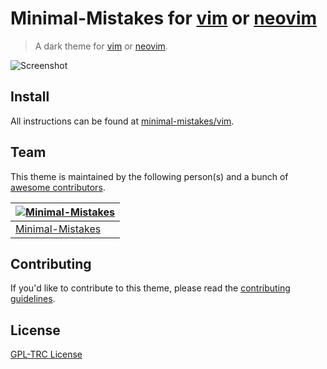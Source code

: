 # Minimal-Mistakes for [vim](https://www.vim.org/) or [neovim](https://neovim.io/)

> A dark theme for [vim](https://www.vim.org/) or [neovim](https://neovim.io/).

![Screenshot](https://raw.githubusercontent.com/minimal-mistakes/vim/main/screenshot.png)

## Install

All instructions can be found at [minimal-mistakes/vim](https://minimal-mistakes.xyz/apps/terminals/vim).

## Team

This theme is maintained by the following person(s) and a bunch of [awesome contributors](https://github.com/minimal-mistakes/vim/graphs/contributors).

| [![Minimal-Mistakes](https://avatars.githubusercontent.com/u/99121492?s=125)](https://github.com/Minimal-Mistakes) |
| ------------------------------------------------------------------------------------------------------------------ |
| [Minimal-Mistakes](https://github.com/Minimal-Mistakes)                                                            |

## Contributing

If you'd like to contribute to this theme, please read the [contributing guidelines](./.github/CONTRIBUTING.md).

## License

[GPL-TRC License](./LICENSE)
